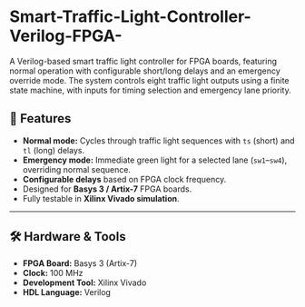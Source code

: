 # Smart-Traffic-Light-Controller-Verilog-FPGA-
A Verilog-based smart traffic light controller for FPGA boards, featuring normal operation with configurable short/long delays and an emergency override mode. The system controls eight traffic light outputs using a finite state machine, with inputs for timing selection and emergency lane priority.


## 🚦 Features
- **Normal mode:** Cycles through traffic light sequences with `ts` (short) and `tl` (long) delays.
- **Emergency mode:** Immediate green light for a selected lane (`sw1`–`sw4`), overriding normal sequence.
- **Configurable delays** based on FPGA clock frequency.
- Designed for **Basys 3 / Artix-7** FPGA boards.
- Fully testable in **Xilinx Vivado simulation**.

---

## 🛠 Hardware & Tools
- **FPGA Board:** Basys 3 (Artix-7)
- **Clock:** 100 MHz
- **Development Tool:** Xilinx Vivado
- **HDL Language:** Verilog
